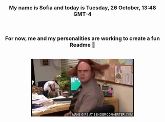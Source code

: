 


<div align="center">
<h3 >My name is Sofia and today is Tuesday, 26 October, 13:48 GMT-4</h3><br>
<h3 >For now, me and my personalities are working to create a fun Readme 👋
</h3><br>
<img src='img/dwight.gif' alt='working...'/>
</div>
